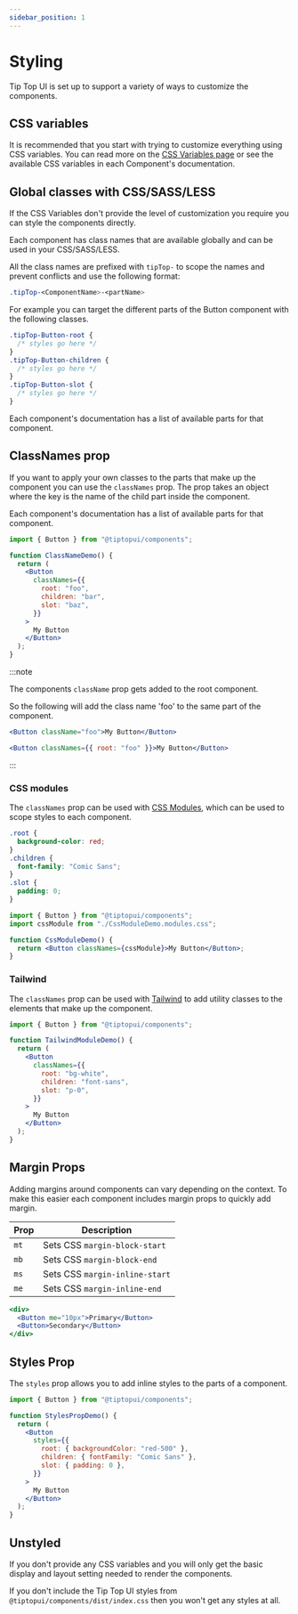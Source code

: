```yaml
---
sidebar_position: 1
---
```


# Styling

Tip Top UI is set up to support a variety of ways to customize the components.

## CSS variables

It is recommended that you start with trying to customize everything using CSS variables. You can read more on the [CSS Variables page](./cssVariables) or see the available CSS variables in each Component's documentation.

## Global classes with CSS/SASS/LESS

If the CSS Variables don't provide the level of customization you require you can style the components directly.

Each component has class names that are available globally and can be used in your CSS/SASS/LESS.

All the class names are prefixed with `tipTop-` to scope the names and prevent conflicts and use the following format:

```css
.tipTop-<ComponentName>-<partName>
```

For example you can target the different parts of the Button component with the following classes.

```css
.tipTop-Button-root {
  /* styles go here */
}
.tipTop-Button-children {
  /* styles go here */
}
.tipTop-Button-slot {
  /* styles go here */
}
```

Each component's documentation has a list of available parts for that component.

## ClassNames prop

If you want to apply your own classes to the parts that make up the component you can use the `classNames` prop. The prop takes an object where the key is the name of the child part inside the component.

Each component's documentation has a list of available parts for that component.

```jsx
import { Button } from "@tiptopui/components";

function ClassNameDemo() {
  return (
    <Button
      classNames={{
        root: "foo",
        children: "bar",
        slot: "baz",
      }}
    >
      My Button
    </Button>
  );
}
```

:::note

The components `className` prop gets added to the root component.

So the following will add the class name 'foo' to the same part of the component.

```jsx
<Button className="foo">My Button</Button>
```

```jsx
<Button classNames={{ root: "foo" }}>My Button</Button>
```

:::

### CSS modules

The `classNames` prop can be used with [CSS Modules](https://github.com/css-modules/css-modules), which can be used to scope styles to each component.

```css title="cssModuleDemo.module.css"
.root {
  background-color: red;
}
.children {
  font-family: "Comic Sans";
}
.slot {
  padding: 0;
}
```

```jsx title="cssModuleDemo.jsx"
import { Button } from "@tiptopui/components";
import cssModule from "./CssModuleDemo.modules.css";

function CssModuleDemo() {
  return <Button classNames={cssModule}>My Button</Button>;
}
```

### Tailwind

The `classNames` prop can be used with [Tailwind](https://tailwindcss.com/) to add utility classes to the elements that make up the component.

```jsx
import { Button } from "@tiptopui/components";

function TailwindModuleDemo() {
  return (
    <Button
      classNames={{
        root: "bg-white",
        children: "font-sans",
        slot: "p-0",
      }}
    >
      My Button
    </Button>
  );
}
```

## Margin Props

Adding margins around components can vary depending on the context. To make this easier each component includes margin props to quickly add margin.

| Prop | Description                    |
| ---- | ------------------------------ |
| `mt` | Sets CSS `margin-block-start`  |
| `mb` | Sets CSS `margin-block-end`    |
| `ms` | Sets CSS `margin-inline-start` |
| `me` | Sets CSS `margin-inline-end`   |

```jsx live
<div>
  <Button me="10px">Primary</Button>
  <Button>Secondary</Button>
</div>
```

## Styles Prop

The `styles` prop allows you to add inline styles to the parts of a component.

```jsx
import { Button } from "@tiptopui/components";

function StylesPropDemo() {
  return (
    <Button
      styles={{
        root: { backgroundColor: "red-500" },
        children: { fontFamily: "Comic Sans" },
        slot: { padding: 0 },
      }}
    >
      My Button
    </Button>
  );
}
```

## Unstyled

If you don't provide any CSS variables and you will only get the basic display and layout setting needed to render the components.

If you don't include the Tip Top UI styles from `@tiptopui/components/dist/index.css` then you won't get any styles at all.
